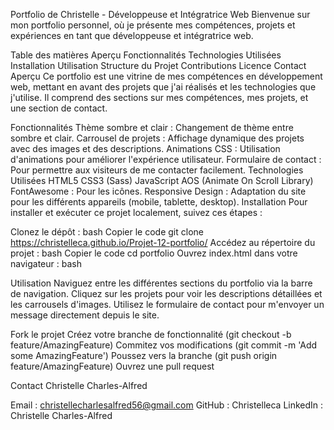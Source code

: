 Portfolio de Christelle - Développeuse et Intégratrice Web
Bienvenue sur mon portfolio personnel, où je présente mes compétences, projets et expériences en tant que développeuse et intégratrice web.

Table des matières
Aperçu
Fonctionnalités
Technologies Utilisées
Installation
Utilisation
Structure du Projet
Contributions
Licence
Contact
Aperçu
Ce portfolio est une vitrine de mes compétences en développement web, mettant en avant des projets que j'ai réalisés et les technologies que j'utilise. Il comprend des sections sur mes compétences, mes projets, et une section de contact.

Fonctionnalités
Thème sombre et clair : Changement de thème entre sombre et clair.
Carrousel de projets : Affichage dynamique des projets avec des images et des descriptions.
Animations CSS : Utilisation d'animations pour améliorer l'expérience utilisateur.
Formulaire de contact : Pour permettre aux visiteurs de me contacter facilement.
Technologies Utilisées
HTML5
CSS3 (Sass)
JavaScript
AOS (Animate On Scroll Library)
FontAwesome : Pour les icônes.
Responsive Design : Adaptation du site pour les différents appareils (mobile, tablette, desktop).
Installation
Pour installer et exécuter ce projet localement, suivez ces étapes :

Clonez le dépôt :
bash
Copier le code
git clone https://christelleca.github.io/Projet-12-portfolio/
Accédez au répertoire du projet :
bash
Copier le code
cd portfolio
Ouvrez index.html dans votre navigateur :
bash

Utilisation
Naviguez entre les différentes sections du portfolio via la barre de navigation.
Cliquez sur les projets pour voir les descriptions détaillées et les carrousels d'images.
Utilisez le formulaire de contact pour m'envoyer un message directement depuis le site.

Fork le projet
Créez votre branche de fonctionnalité (git checkout -b feature/AmazingFeature)
Commitez vos modifications (git commit -m 'Add some AmazingFeature')
Poussez vers la branche (git push origin feature/AmazingFeature)
Ouvrez une pull request

Contact
Christelle Charles-Alfred

Email : christellecharlesalfred56@gmail.com
GitHub : Christelleca
LinkedIn : Christelle Charles-Alfred
